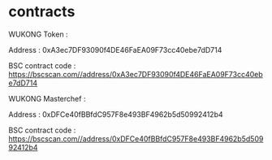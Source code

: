 # contracts

WUKONG Token : 

Address : 0xA3ec7DF93090f4DE46FaEA09F73cc40ebe7dD714

BSC contract code : https://bscscan.com//address/0xA3ec7DF93090f4DE46FaEA09F73cc40ebe7dD714

WUKONG Masterchef : 

Address : 0xDFCe40fBBfdC957F8e493BF4962b5d50992412b4

BSC contract code : https://bscscan.com//address/0xDFCe40fBBfdC957F8e493BF4962b5d50992412b4

